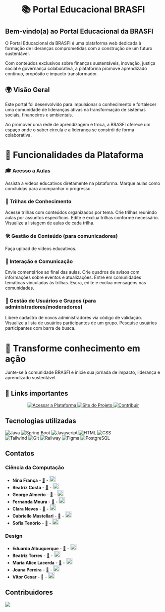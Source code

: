 <h1 align="center">📚 Portal Educacional BRASFI</h1>

## Bem-vindo(a) ao Portal Educacional da BRASFI

O Portal Educacional da BRASFI é uma plataforma web dedicada à formação de lideranças comprometidas com a construção de um futuro sustentável.

Com conteúdos exclusivos sobre finanças sustentáveis, inovação, justiça social e governança colaborativa, a plataforma promove aprendizado contínuo, propósito e impacto transformador.

## 🌍 Visão Geral

Este portal foi desenvolvido para impulsionar o conhecimento e fortalecer uma comunidade de lideranças ativas na transformação de sistemas sociais, financeiros e ambientais.

Ao promover uma rede de aprendizagem e troca, a BRASFI oferece um espaço onde o saber circula e a liderança se constrói de forma colaborativa. 

# 🚀 Funcionalidades da Plataforma

### 🎓 Acesso a Aulas
Assista a vídeos educativos diretamente na plataforma.
Marque aulas como concluídas para acompanhar o progresso.
### 🧭 Trilhas de Conhecimento
Acesse trilhas com conteúdos organizados por tema.
Crie trilhas reunindo aulas por assuntos específicos.
Edite e exclua trilhas conforme necessário.
Visualize a listagem de aulas de cada trilha.
### 🛠️ Gestão de Conteúdo (para comunicadores)
Faça upload de vídeos educativos.
### 💬 Interação e Comunicação
Envie comentários ao final das aulas.
Crie quadros de avisos com informações sobre eventos e atualizações.
Entre em comunidades temáticas vinculadas às trilhas.
Escra, edite e exclua mensagens nas comunidades.
### 👥 Gestão de Usuários e Grupos (para administradores/moderadores)
Libere cadastro de novos administradores via código de validação.
Visualize a lista de usuários participantes de um grupo.
Pesquise usuários participantes com barra de busca.
# 🌱 Transforme conhecimento em ação

Junte-se à comunidade BRASFI e inicie sua jornada de impacto, liderança e aprendizado sustentável.

## 🧷 Links importantes
<p align="center">
  <a href="https://exemplo.com/link1" target="_blank">
    <img src="https://img.shields.io/badge/Google Sites-FFB300?style=for-the-badge&logo=google-chrome&logoColor=black" alt="Acessar a Plataforma">
  </a>
  <a href="https://brasfi-conecta.onrender.com" target="_blank">
    <img src="https://img.shields.io/badge/Site do projeto-437312?style=for-the-badge&logo=bookstack&logoColor=white" alt="Site do Projeto">
  </a>
  <a href="https://exemplo.com/link3" target="_blank">
    <img src="https://img.shields.io/badge/Figma-1D3C73?style=for-the-badge&logo=github&logoColor=white" alt="Contribuir">
  </a>
</p>

## Tecnologias utilizadas
  ![Java](https://img.shields.io/badge/Java-ED8B00?style=for-the-badge&logo=openjdk&logoColor=white)
  ![Spring Boot](https://img.shields.io/badge/SpringBoot-6DB33F?style=flat-square&logo=Spring&logoColor=white)
  ![Javascript](https://img.shields.io/badge/JavaScript-F7DF1E?style=for-the-badge&logo=javascript&logoColor=black)
  ![HTML](https://img.shields.io/badge/HTML5-E34F26?style=for-the-badge&logo=html5&logoColor=white)
  ![CSS](https://img.shields.io/badge/CSS3-1572B6?style=for-the-badge&logo=css3&logoColor=white)
  <br>
  ![Tailwind](https://img.shields.io/badge/Tailwind_CSS-38B2AC?style=for-the-badge&logo=tailwind-css&logoColor=white)
  ![Git](https://img.shields.io/badge/git-%23F05033.svg?style=for-the-badge&logo=git&logoColor=white)
  ![Railway](https://img.shields.io/badge/Railway-000000?style=for-the-badge&logo=railway&logoColor=white)
  ![Figma](https://img.shields.io/badge/Figma-F24E1E?style=for-the-badge&logo=figma&logoColor=white)
  ![PostgreSQL](https://img.shields.io/badge/PostgreSQL-316192?style=for-the-badge&logo=postgresql&logoColor=white)

## Contatos

### Ciência da Computação
- **Nina França** - <a href="mailto:nhffbs@cesar.school">📧</a> - <a href="https://www.linkedin.com/in/ninafran%C3%A7afernandes/"><img src="https://upload.wikimedia.org/wikipedia/commons/c/ca/LinkedIn_logo_initials.png" width="20"></a>
- **Beatriz Costa** - <a href="mailto:bvcp@cesar.school">📧</a> - <a href="https://www.linkedin.com/in/beatriz-costaa/"><img src="https://upload.wikimedia.org/wikipedia/commons/c/ca/LinkedIn_logo_initials.png" width="20"></a>
- **George Almerio** - <a href="mailto:gaan@cesar.school">📧</a> - <a href="https://www.linkedin.com/in/george-neto-9b872726b/"><img src="https://upload.wikimedia.org/wikipedia/commons/c/ca/LinkedIn_logo_initials.png" width="20"></a>
- **Fernanda Moura** - <a href="mailto:mfomd@cesar.school">📧</a> - <a href="https://www.linkedin.com/in/maria-fernanda-oliveira-de-moura-duarte-428b89319/"><img src="https://upload.wikimedia.org/wikipedia/commons/c/ca/LinkedIn_logo_initials.png" width="20"></a>
- **Clara Neves** - <a href="mailto:mcsan@cesar.school">📧</a> - <a href="https://www.linkedin.com/in/claranevess/"><img src="https://upload.wikimedia.org/wikipedia/commons/c/ca/LinkedIn_logo_initials.png" width="20"></a>
- **Gabrielle Mastellari** - <a href="mailto:gmv2@cesar.school">📧</a> - <a href="https://www.linkedin.com/in/gabsmastellari/"><img src="https://upload.wikimedia.org/wikipedia/commons/c/ca/LinkedIn_logo_initials.png" width="20"></a>
- **Sofia Tenório** - <a href="mailto:sgt@cesar.school">📧</a> - <a href="https://www.linkedin.com/in/sofia-tenorio2/"><img src="https://upload.wikimedia.org/wikipedia/commons/c/ca/LinkedIn_logo_initials.png" width="20"></a>

### Design
- **Eduarda Albuquerque** - <a href="mailto:meas@cesar.school">📧</a> - <a href="https://www.linkedin.com/in/mariaedualb/"><img src="https://upload.wikimedia.org/wikipedia/commons/c/ca/LinkedIn_logo_initials.png" width="20"></a>
- **Beatriz Torres** - <a href="mailto:bctsm@cesar.school">📧</a> - <a href="https://www.linkedin.com/in/beatriztorrel/"><img src="https://upload.wikimedia.org/wikipedia/commons/c/ca/LinkedIn_logo_initials.png" width="20"></a>
- **Maria Alice Lacerda** - <a href="mailto:malca@cesar.school">📧</a> - <a href="https://www.linkedin.com/in/malcaart/"><img src="https://upload.wikimedia.org/wikipedia/commons/c/ca/LinkedIn_logo_initials.png" width="20"></a>
- **Joana Pereira** - <a href="mailto:jfps@cesar.school">📧</a> - <a href="https://www.linkedin.com/in/joana-flora-pereira-spanudarkis-16a30428a?utm_source=share&utm_campaign=share_via&utm_content=profile&utm_medium=android_app"><img src="https://upload.wikimedia.org/wikipedia/commons/c/ca/LinkedIn_logo_initials.png" width="20"></a>
- **Vítor Cesar** - <a href="mailto:vcsa@cesar.school">📧</a> - <a href="http://linkedin.com/in/vítor-césar-andrade-3088a72bb"><img src="https://upload.wikimedia.org/wikipedia/commons/c/ca/LinkedIn_logo_initials.png" width="20"></a>

## Contribuidores
<a href="https://github.com/claranevess/BRASFI/graphs/contributors">
  <img src="https://contrib.rocks/image?repo=claranevess/BRASFI" />
</a>
